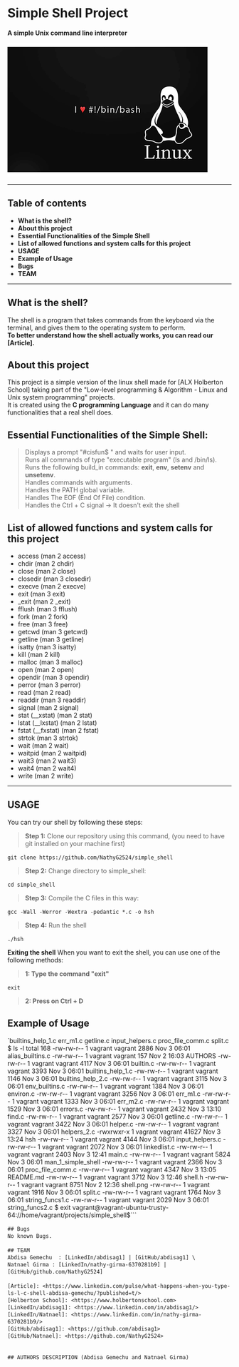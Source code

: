 # Simple Shell Project

**A simple Unix command line interpreter**

![shell](/shell.png)


****
## Table of contents
 - **What is the shell?**
 - **About this project**
 - **Essential Functionalities of the Simple Shell**
 - **List of allowed functions and system calls for this project**
 - **USAGE**
 - **Example of Usage**
 - **Bugs**
 - **TEAM**
 ****

## What is the shell?
The shell is a program that takes commands from the keyboard via the terminal, and gives them to the operating system to perform.\
**To better understand how the shell actually works, you can read our [Article].**

## About this project
This project is a simple version of the linux shell made for [ALX Holberton School] taking part of the "Low-level programming & Algorithm - Linux and Unix system programming" projects.\
It is created using the **C programming Language** and it can do many functionalities that a real shell does.

## Essential Functionalities of the Simple Shell:
> Displays a prompt "#cisfun$ " and waits for user input.\
> Runs all commands of type "executable program" (ls and /bin/ls).\
> Runs the following build_in commands: **exit**, **env**, **setenv** and **unsetenv**.\
> Handles commands with arguments.\
> Handles the PATH global variable.\
> Handles The EOF (End Of File) condition.\
> Handles the Ctrl + C signal -> It doesn't exit the shell

## List of allowed functions and system calls for this project
 - access (man 2 access)
 - chdir (man 2 chdir)
 - close (man 2 close)
 - closedir (man 3 closedir)
 - execve (man 2 execve)
 - exit (man 3 exit)
 - _exit (man 2 _exit)
 - fflush (man 3 fflush)
 - fork (man 2 fork)
 - free (man 3 free)
 - getcwd (man 3 getcwd)
 - getline (man 3 getline)
 - isatty (man 3 isatty)
 - kill (man 2 kill)
 - malloc (man 3 malloc)
 - open (man 2 open)
 - opendir (man 3 opendir)
 - perror (man 3 perror)
 - read (man 2 read)
 - readdir (man 3 readdir)
 - signal (man 2 signal)
 - stat (__xstat) (man 2 stat)
 - lstat (__lxstat) (man 2 lstat)
 - fstat (__fxstat) (man 2 fstat)
 - strtok (man 3 strtok)
 - wait (man 2 wait)
 - waitpid (man 2 waitpid)
 - wait3 (man 2 wait3)
 - wait4 (man 2 wait4)
 - write (man 2 write)
****

## USAGE
You can try our shell by following these steps:
> **Step 1:** Clone our repository using this command, (you need to have git installed on your machine first)
````
git clone https://github.com/NathyG2524/simple_shell
````
> **Step 2:** Change directory to simple_shell:
````
cd simple_shell
````
> **Step 3:** Compile the C files in this way:
````
gcc -Wall -Werror -Wextra -pedantic *.c -o hsh
````
> **Step 4:** Run the shell
````
./hsh
````
**Exiting the shell**
When you want to exit the shell, you can use one of the following methods:
> **1: Type the command "exit"**
````
exit
````
> **2: Press on Ctrl + D**

## Example of Usage
`builtins_help_1.c  err_m1.c           getline.c  input_helpers.c  proc_file_comm.c    split.c
$ ls -l
total 168
-rw-rw-r-- 1 vagrant vagrant  2886 Nov  3 06:01 alias_builtins.c
-rw-rw-r-- 1 vagrant vagrant   157 Nov  2 16:03 AUTHORS
-rw-rw-r-- 1 vagrant vagrant  4117 Nov  3 06:01 builtin.c
-rw-rw-r-- 1 vagrant vagrant  3393 Nov  3 06:01 builtins_help_1.c
-rw-rw-r-- 1 vagrant vagrant  1146 Nov  3 06:01 builtins_help_2.c
-rw-rw-r-- 1 vagrant vagrant  3115 Nov  3 06:01 env_builtins.c
-rw-rw-r-- 1 vagrant vagrant  1384 Nov  3 06:01 environ.c
-rw-rw-r-- 1 vagrant vagrant  3256 Nov  3 06:01 err_m1.c
-rw-rw-r-- 1 vagrant vagrant  1333 Nov  3 06:01 err_m2.c
-rw-rw-r-- 1 vagrant vagrant  1529 Nov  3 06:01 errors.c
-rw-rw-r-- 1 vagrant vagrant  2432 Nov  3 13:10 find.c
-rw-rw-r-- 1 vagrant vagrant  2577 Nov  3 06:01 getline.c
-rw-rw-r-- 1 vagrant vagrant  3422 Nov  3 06:01 helper.c
-rw-rw-r-- 1 vagrant vagrant  3327 Nov  3 06:01 helpers_2.c
-rwxrwxr-x 1 vagrant vagrant 41627 Nov  3 13:24 hsh
-rw-rw-r-- 1 vagrant vagrant  4144 Nov  3 06:01 input_helpers.c
-rw-rw-r-- 1 vagrant vagrant  2072 Nov  3 06:01 linkedlist.c
-rw-rw-r-- 1 vagrant vagrant  2403 Nov  3 12:41 main.c
-rw-rw-r-- 1 vagrant vagrant  5824 Nov  3 06:01 man_1_simple_shell
-rw-rw-r-- 1 vagrant vagrant  2366 Nov  3 06:01 proc_file_comm.c
-rw-rw-r-- 1 vagrant vagrant  4347 Nov  3 13:05 README.md
-rw-rw-r-- 1 vagrant vagrant  3712 Nov  3 12:46 shell.h
-rw-rw-r-- 1 vagrant vagrant  8751 Nov  2 12:36 shell.png
-rw-rw-r-- 1 vagrant vagrant  1916 Nov  3 06:01 split.c
-rw-rw-r-- 1 vagrant vagrant  1764 Nov  3 06:01 string_funcs1.c
-rw-rw-r-- 1 vagrant vagrant  2029 Nov  3 06:01 string_funcs2.c
$ exit
vagrant@vagrant-ubuntu-trusty-64://home/vagrant/projects/simple_shell$```

````
## Bugs
No known Bugs.

## TEAM
Abdisa Gemechu  : [LinkedIn/abdisag1] | [GitHub/abdisag1] \
Natnael Girma : [LinkedIn/nathy-girma-6370281b9] | [GitHub/github.com/NathyG2524] 

[Article]: <https://www.linkedin.com/pulse/what-happens-when-you-type-ls-l-c-shell-abdisa-gemechu/?published=t/>
[Holberton School]: <https://www.holbertonschool.com>
[LinkedIn/abdisag1]: <https://www.linkedin.com/in/abdisag1/>
[LinkedIn/Natnael]: <https://www.linkedin.com/in/nathy-girma-6370281b9/>
[GitHub/abdisag1]: <https://github.com/abdisag1>
[GitHub/Natnael]: <https://github.com/NathyG2524>


## AUTHORS DESCRIPTION (Abdisa Gemechu and Natnael Girma)
 
